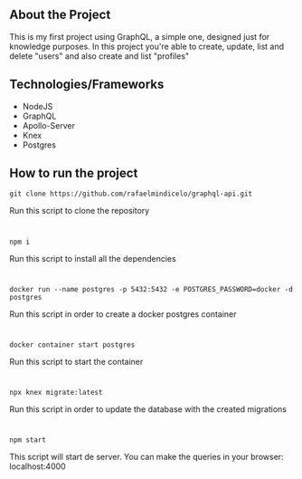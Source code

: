 
## About the Project

This is my first project using GraphQL, a simple one, designed just for knowledge purposes. In this project you're able to create, update, list and delete "users" and also create and list "profiles"

## Technologies/Frameworks

- NodeJS
- GraphQL
- Apollo-Server
- Knex
- Postgres

## How to run the project

```git clone https://github.com/rafaelmindicelo/graphql-api.git```

Run this script to clone the repository

#

```npm i```

Run this script to install all the dependencies
#
```docker run --name postgres -p 5432:5432 -e POSTGRES_PASSWORD=docker -d postgres```

Run this script in order to create a docker postgres container

#

```docker container start postgres```

Run this script to start the container

#

```npx knex migrate:latest```

Run this script in order to update the database with the created migrations

#

```npm start```

This script will start de server. You can make the queries in your browser: localhost:4000